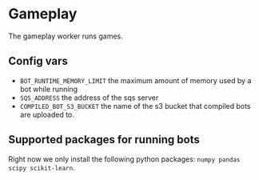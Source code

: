 # Gameplay
The gameplay worker runs games.

## Config vars
- `BOT_RUNTIME_MEMORY_LIMIT` the maximum amount of memory used by a bot while running
- `SQS_ADDRESS` the address of the sqs server
- `COMPILED_BOT_S3_BUCKET` the name of the s3 bucket that compiled bots are uploaded to.

## Supported packages for running bots
Right now we only install the following python packages: `numpy pandas scipy scikit-learn`.